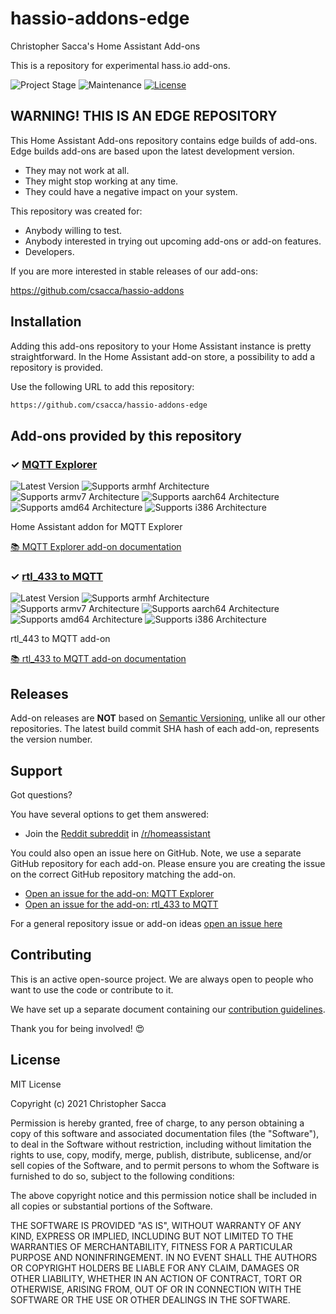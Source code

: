 # hassio-addons-edge

Christopher Sacca's Home Assistant Add-ons

This is a repository for experimental hass.io add-ons.

![Project Stage][project-stage-shield]
![Maintenance][maintenance-shield]
[![License][license-shield]](LICENSE.md)

## WARNING! THIS IS AN EDGE REPOSITORY

This Home Assistant Add-ons repository contains edge builds of add-ons. Edge
builds add-ons are based upon the latest development version.

- They may not work at all.
- They might stop working at any time.
- They could have a negative impact on your system.

This repository was created for:

- Anybody willing to test.
- Anybody interested in trying out upcoming add-ons or add-on features.
- Developers.

If you are more interested in stable releases of our add-ons:

<https://github.com/csacca/hassio-addons>

## Installation

Adding this add-ons repository to your Home Assistant instance is
pretty straightforward. In the Home Assistant add-on store,
a possibility to add a repository is provided.

Use the following URL to add this repository:

```txt
https://github.com/csacca/hassio-addons-edge
```

## Add-ons provided by this repository

### &#10003; [MQTT Explorer][addon-mqtt-explorer]

![Latest Version][mqtt-explorer-version-shield]
![Supports armhf Architecture][mqtt-explorer-armhf-shield]
![Supports armv7 Architecture][mqtt-explorer-armv7-shield]
![Supports aarch64 Architecture][mqtt-explorer-aarch64-shield]
![Supports amd64 Architecture][mqtt-explorer-amd64-shield]
![Supports i386 Architecture][mqtt-explorer-i386-shield]

Home Assistant addon for MQTT Explorer

[:books: MQTT Explorer add-on documentation][addon-doc-mqtt-explorer]

### &#10003; [rtl_433 to MQTT][addon-rtl_433-mqtt]

![Latest Version][rtl_433-mqtt-version-shield]
![Supports armhf Architecture][rtl_433-mqtt-armhf-shield]
![Supports armv7 Architecture][rtl_433-mqtt-armv7-shield]
![Supports aarch64 Architecture][rtl_433-mqtt-aarch64-shield]
![Supports amd64 Architecture][rtl_433-mqtt-amd64-shield]
![Supports i386 Architecture][rtl_433-mqtt-i386-shield]

rtl_443 to MQTT add-on

[:books: rtl_433 to MQTT add-on documentation][addon-doc-rtl_433-mqtt]

## Releases

Add-on releases are **NOT** based on [Semantic Versioning][semver], unlike
all our other repositories. The latest build commit SHA hash of each
add-on, represents the version number.

## Support

Got questions?

You have several options to get them answered:

- Join the [Reddit subreddit][reddit] in [/r/homeassistant][reddit]

You could also open an issue here on GitHub. Note, we use a separate
GitHub repository for each add-on. Please ensure you are creating the issue
on the correct GitHub repository matching the add-on.

- [Open an issue for the add-on: MQTT Explorer][mqtt-explorer-issue]
- [Open an issue for the add-on: rtl_433 to MQTT][rtl_433-mqtt-issue]

For a general repository issue or add-on ideas [open an issue here][issue]

## Contributing

This is an active open-source project. We are always open to people who want to
use the code or contribute to it.

We have set up a separate document containing our
[contribution guidelines](CONTRIBUTING.md).

Thank you for being involved! :heart_eyes:

## License

MIT License

Copyright (c) 2021 Christopher Sacca

Permission is hereby granted, free of charge, to any person obtaining a copy
of this software and associated documentation files (the "Software"), to deal
in the Software without restriction, including without limitation the rights
to use, copy, modify, merge, publish, distribute, sublicense, and/or sell
copies of the Software, and to permit persons to whom the Software is
furnished to do so, subject to the following conditions:

The above copyright notice and this permission notice shall be included in all
copies or substantial portions of the Software.

THE SOFTWARE IS PROVIDED "AS IS", WITHOUT WARRANTY OF ANY KIND, EXPRESS OR
IMPLIED, INCLUDING BUT NOT LIMITED TO THE WARRANTIES OF MERCHANTABILITY,
FITNESS FOR A PARTICULAR PURPOSE AND NONINFRINGEMENT. IN NO EVENT SHALL THE
AUTHORS OR COPYRIGHT HOLDERS BE LIABLE FOR ANY CLAIM, DAMAGES OR OTHER
LIABILITY, WHETHER IN AN ACTION OF CONTRACT, TORT OR OTHERWISE, ARISING FROM,
OUT OF OR IN CONNECTION WITH THE SOFTWARE OR THE USE OR OTHER DEALINGS IN THE
SOFTWARE.

[addon-mqtt-explorer]: https://github.com/csacca/addon-mqtt-explorer/tree/90fbb60
[addon-doc-mqtt-explorer]: https://github.com/csacca/addon-mqtt-explorer/blob/90fbb60/README.md
[mqtt-explorer-issue]: https://github.com/csacca/addon-mqtt-explorer/issues
[mqtt-explorer-version-shield]: https://img.shields.io/badge/version-90fbb60-blue.svg
[mqtt-explorer-aarch64-shield]: https://img.shields.io/badge/aarch64-yes-green.svg
[mqtt-explorer-amd64-shield]: https://img.shields.io/badge/amd64-yes-green.svg
[mqtt-explorer-armhf-shield]: https://img.shields.io/badge/armhf-no-red.svg
[mqtt-explorer-armv7-shield]: https://img.shields.io/badge/armv7-yes-green.svg
[mqtt-explorer-i386-shield]: https://img.shields.io/badge/i386-no-red.svg
[addon-rtl_433-mqtt]: https://github.com/csacca/addon-rtl_433-mqtt/tree/752c63d
[addon-doc-rtl_433-mqtt]: https://github.com/csacca/addon-rtl_433-mqtt/blob/752c63d/README.md
[rtl_433-mqtt-issue]: https://github.com/csacca/addon-rtl_433-mqtt/issues
[rtl_433-mqtt-version-shield]: https://img.shields.io/badge/version-752c63d-blue.svg
[rtl_433-mqtt-aarch64-shield]: https://img.shields.io/badge/aarch64-yes-green.svg
[rtl_433-mqtt-amd64-shield]: https://img.shields.io/badge/amd64-yes-green.svg
[rtl_433-mqtt-armhf-shield]: https://img.shields.io/badge/armhf-yes-green.svg
[rtl_433-mqtt-armv7-shield]: https://img.shields.io/badge/armv7-yes-green.svg
[rtl_433-mqtt-i386-shield]: https://img.shields.io/badge/i386-yes-green.svg
[csacca]: https://github.com/csacca
[issue]: https://github.com/csacca/hassio-addons-edge/issues
[license-shield]: https://img.shields.io/github/license/csacca/hassio-addons-edge.svg
[maintenance-shield]: https://img.shields.io/maintenance/yes/2021.svg
[project-stage-shield]: https://img.shields.io/badge/project%20stage-experimental-yellow.svg
[reddit]: https://reddit.com/r/homeassistant
[semver]: http://semver.org/spec/v2.0.0.html
[third-party-addons]: https://home-assistant.io/hassio/installing_third_party_addons/